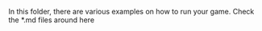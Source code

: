 In this folder, there are various examples on how to run your game. Check the *.md files around here
